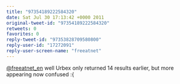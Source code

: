 ```yaml
---
title: "97354189222584320"
date: Sat Jul 30 17:13:42 +0000 2011
original-tweet-id: "97354189222584320"
retweets: 0
favorites: 0
reply-tweet-id: "97353828709580800"
reply-user-id: "17272091"
reply-user-screen-name: "freeatnet"
---
```

<a href="https://twitter.com/freeatnet_en">@freeatnet_en</a> well Urbex only returned 14 results earlier, but more appearing now confused :{
